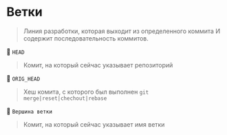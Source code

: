 # Ветки
> Линия разработки, которая выходит из определенного коммита И содержит последовательность коммитов.

🔴 `HEAD`  
> Комит, на который сейчас указывает репозиторий

🔴 `ORIG_HEAD`  
> Хеш комита, с которого был выполнен `git merge|reset|chechout|rebase`

🔴 `Вершина ветки`  
> Комит, на который сейчас указывает имя ветки

<br>
